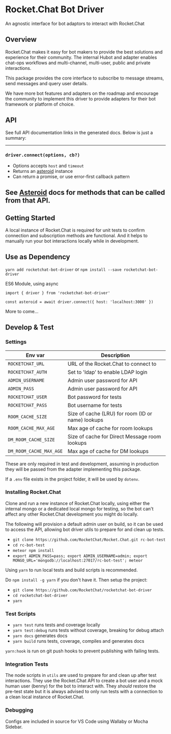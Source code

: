 [asteroid]: https://www.npmjs.com/package/asteroid

# Rocket.Chat Bot Driver

An agnostic interface for bot adaptors to interact with Rocket.Chat

## Overview

Rocket.Chat makes it easy for bot makers to provide the best solutions and
experience for their community. The internal Hubot and adapter enables chat-ops
workflows and multi-channel, multi-user, public and private interactions.

This package provides the core interface to subscribe to message streams, send
messages and query user details.

We have more bot features and adapters on the roadmap and encourage the
community to implement this driver to provide adapters for their bot framework
or platform of choice.

## API

See full API documentation links in the generated docs. Below is just a summary:

---
### `driver.connect(options, cb?)`

- Options accepts `host` and `timeout`
- Returns an [asteroid][asteroid] instance
- Can return a promise, or use error-first callback pattern

See [Asteroid][asteroid] docs for methods that can be called from that API.
---

## Getting Started

A local instance of Rocket.Chat is required for unit tests to confirm connection
and subscription methods are functional. And it helps to manually run your bot
interactions locally while in development.

## Use as Dependency

`yarn add rocketchat-bot-driver` or `npm install --save rocketchat-bot-driver`

ES6 Module, using async
```
import { driver } from 'rocketchat-bot-driver'

const asteroid = await driver.connect({ host: 'localhost:3000' })
```

More to come...

## Develop & Test

### Settings

| Env var | Description |
| --------------------- | ---------------------------------------------------- |
| `ROCKETCHAT_URL` | URL of the Rocket.Chat to connect to |
| `ROCKETCHAT_AUTH` | Set to 'ldap' to enable LDAP login |
| `ADMIN_USERNAME` | Admin user password for API |
| `ADMIN_PASS` | Admin user password for API |
| `ROCKETCHAT_USER` | Bot password for tests |
| `ROCKETCHAT_PASS` | Bot username for tests |
| `ROOM_CACHE_SIZE` | Size of cache (LRU) for room (ID or name) lookups |
| `ROOM_CACHE_MAX_AGE` | Max age of cache for room lookups |
| `DM_ROOM_CACHE_SIZE` | Size of cache for Direct Message room lookups |
| `DM_ROOM_CACHE_MAX_AGE` | Max age of cache for DM lookups |

These are only required in test and development, assuming in production they
will be passed from the adapter implementing this package.

If a `.env` file exists in the project folder, it will be used by `dotenv`.

### Installing Rocket.Chat

Clone and run a new instance of Rocket.Chat locally, using either the internal
mongo or a dedicated local mongo for testing, so the bot can't affect any other
Rocket.Chat development you might do locally.

The following will provision a default admin user on build, so it can be used to
access the API, allowing bot driver utils to prepare for and clean up tests.

- `git clone https://github.com/RocketChat/Rocket.Chat.git rc-bot-test`
- `cd rc-bot-test`
- `meteor npm install`
- `export ADMIN_PASS=pass; export ADMIN_USERNAME=admin; export MONGO_URL='mongodb://localhost:27017/rc-bot-test'; meteor`

Using `yarn` to run local tests and build scripts is recommended.

Do `npm install -g yarn` if you don't have it. Then setup the project:

- `git clone https://github.com/RocketChat/rocketchat-bot-driver`
- `cd rocketchat-bot-driver`
- `yarn`

### Test Scripts

- `yarn test` runs tests and coverage locally
- `yarn test:debug` runs tests without coverage, breaking for debug attach
- `yarn docs` generates docs
- `yarn build` runs tests, coverage, compiles and generates docs

`yarn:hook` is run on git push hooks to prevent publishing with failing tests.

### Integration Tests

The node scripts in `utils` are used to prepare for and clean up after test
interactions. They use the Rocket.Chat API to create a bot user and a mock human
user (benny) for the bot to interact with. They *should* restore the pre-test
state but it is always advised to only run tests with a connection to a clean
local instance of Rocket.Chat.

### Debugging

Configs are included in source for VS Code using Wallaby or Mocha Sidebar.
